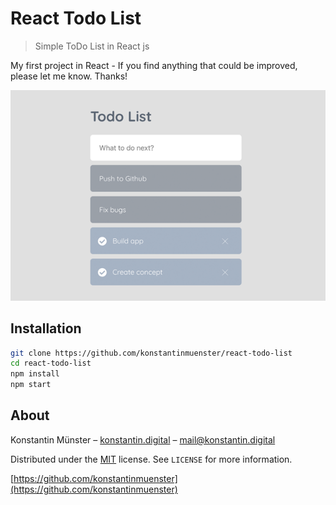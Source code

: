 # React Todo List
> Simple ToDo List in React js


My first project in React - If you find anything that could be improved, please let me know. Thanks!


![Screenshot Todo List](screenshot.png)



## Installation

```sh
git clone https://github.com/konstantinmuenster/react-todo-list
cd react-todo-list
npm install
npm start
```



## About

Konstantin Münster – [konstantin.digital](https://konstantin.digital) – [mail@konstantin.digital](mailto:mail@konstantin.digital)

Distributed under the [MIT](http://showalicense.com/?fullname=Konstantin+M%C3%BCnster&year=2019#license-mit) license. 
See ``LICENSE`` for more information.

[https://github.com/konstantinmuenster](https://github.com/konstantinmuenster)
